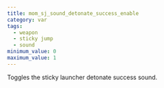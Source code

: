 ```yaml
---
title: mom_sj_sound_detonate_success_enable
category: var
tags:
  - weapon
  - sticky jump
  - sound
minimum_value: 0
maximum_value: 1
---
```


Toggles the sticky launcher detonate success sound.